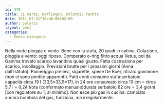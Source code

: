 ```yaml
---
id: 479
title: 31 marzo, Harlingen, Atlantic Yachts
date: 2011-03-31T16:46:00+02:00
author: polaris
layout: post
categories:
  - Senza categoria
---
```

Nella notte pioggia e vento. Bene con la stufa, 20 gradi in cabina. Colazione, pioggia e vento: oggi riposo. Comperato o-ring filtro acqua Vetus, poi da Gamma trovato scarico lavandino quasi giusto. Fatta costruzione per scarico, incollaggio. Previsioni brutte per i prossimi giorni (Anna dall&#8217;Istituto). Pomeriggio prelievi, sigarette, spese De Boer, ritirato gommone (non ci sono perdite apparenti). Fatti conti consumo stufa:serbatoio capacità circa 19 l (33,5&#215;33,5&#215;17), in 24 ore consumato circa 10 cm = circa 5,7 l = 0,24 l/ora (confermato manuale)durata serbatoio 82 ore = 3,4 giorni [con regolatore su 1, al minimo]. Non esce più gas in cucina: cambiato ancora bombola del gas, funziona, ma irregolarmente.